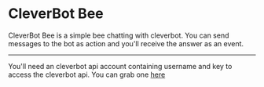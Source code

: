 # CleverBot Bee

CleverBot Bee is a simple bee chatting with cleverbot. You can send messages
to the bot as action and you'll receive the answer as an event.

--------------------------------------------------------------------------------

You'll need an cleverbot api account containing username and key to access the
cleverbot api. You can grab one [here](https://cleverbot.io/keys)
